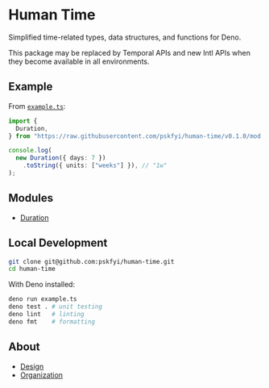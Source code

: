 # Human Time

Simplified time-related types, data structures, and functions for Deno.

This package may be replaced by Temporal APIs and new Intl APIs when they become
available in all environments.

## Example

From [`example.ts`](./example.ts):

```ts
import {
  Duration,
} from "https://raw.githubusercontent.com/pskfyi/human-time/v0.1.0/mod.ts";

console.log(
  new Duration({ days: 7 })
    .toString({ units: ["weeks"] }), // "1w"
);
```

## Modules

- [Duration](./Duration/readme.md)

## Local Development

```sh
git clone git@github.com:pskfyi/human-time.git
cd human-time
```

With Deno installed:

```sh
deno run example.ts
deno test . # unit testing
deno lint   # linting
deno fmt    # formatting
```

## About

- [Design](./docs/design.md)
- [Organization](./docs/organization.md)
